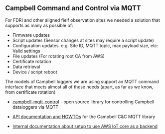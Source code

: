 ## Campbell Command and Control via MQTT

For FDRI and other aligned fielf observation sites we needed a solution that supports as many as possible of:

* Firmware updates
* Script updates (Sensor changes at sites may require a script update)
* Configuration updates. e.g. Site ID, MQTT topic, max payload size, etc: Valid settings 
* File updates (For rotating root CA from AWS)
* Certificate rotation
* Data retrieval
* Device / script reboot

The models of Campbell loggers we are using support an MQTT command interface that meets almost all of these needs (apart, as far as we know, from certificate rotation)

* [campbell-mqtt-control](https://github.com/NERC-CEH/campbell-mqtt-control/) - open source library for controlling Campbell dataloggers via MQTT

* [API documentation and HOWTOs](https://nerc-ceh.github.io/campbell-mqtt-control/) for the Campbell C&C MQTT library

* [Internal documentation about setup to use AWS IoT core as a backend]()
